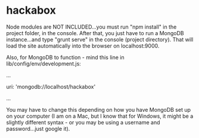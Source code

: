 hackabox
========
Node modules are NOT INCLUDED...you must run "npm install" in the project folder, in the console. After that, you just have to run a MongoDB instance...and type "grunt serve" in the console (project directory). That will load the site automatically into the browser on localhost:9000.

Also, for MongoDB to function - mind this line in lib/config/env/development.js:

...

uri: 'mongodb://localhost/hackabox'

...

You may have to change this depending on how you have MongoDB set up on your computer (I am on a Mac, but I know that for Windows, it might be a slightly different syntax - or you may be using a username and password...just google it).
